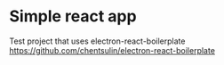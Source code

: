 # Simple react app
Test project that uses electron-react-boilerplate
https://github.com/chentsulin/electron-react-boilerplate

